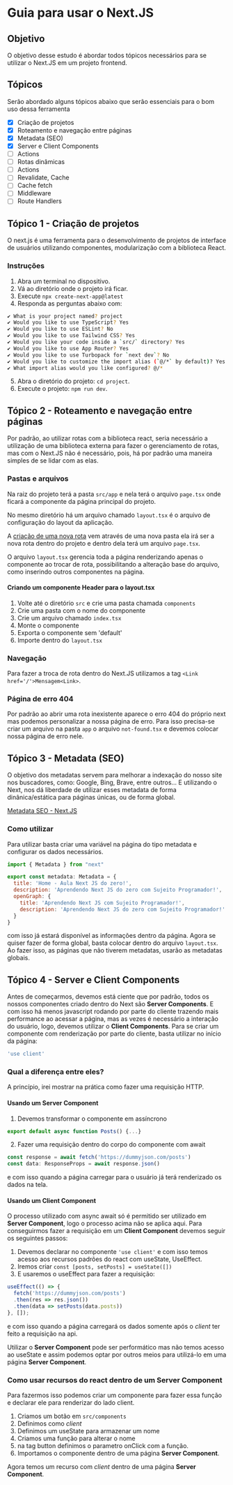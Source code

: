 # Guia para usar o Next.JS

## Objetivo
O objetivo desse estudo é abordar todos tópicos necessários para se utilizar o Next.JS em um projeto frontend.

## Tópicos
Serão abordado alguns tópicos abaixo que serão essenciais para o bom uso dessa ferramenta
 - [x] Criação de projetos
 - [x] Roteamento e navegação entre páginas
 - [x] Metadata (SEO)
 - [x] Server e Client Components
 - [ ] Actions
 - [ ] Rotas dinâmicas
 - [ ] Actions
 - [ ] Revalidate, Cache
 - [ ] Cache fetch
 - [ ] Middleware
 - [ ] Route Handlers

 ## Tópico 1 - Criação de projetos

 O next.js é uma ferramenta para o desenvolvimento de projetos de interface de usuários utilizando componentes, modularização com a biblioteca React.

 ### Instruções

 1. Abra um terminal no dispositivo.
 2. Vá ao diretório onde o projeto irá ficar.
 3. Execute `npx create-next-app@latest`
 4. Responda as perguntas abaixo com:
 ```bash
✔ What is your project named? project
✔ Would you like to use TypeScript? Yes
✔ Would you like to use ESLint? No
✔ Would you like to use Tailwind CSS? Yes
✔ Would you like your code inside a `src/` directory? Yes
✔ Would you like to use App Router? Yes
✔ Would you like to use Turbopack for `next dev`? No
✔ Would you like to customize the import alias (`@/*` by default)? Yes
✔ What import alias would you like configured? @/*
 ```
 5. Abra o diretório do projeto: `cd project`.
 6. Execute o projeto: `npm run dev`. 

 ## Tópico 2 - Roteamento e navegação entre páginas
 Por padrão, ao utilizar rotas com a biblioteca react, seria necessário a utilização de uma biblioteca externa para fazer o gerenciamento de rotas, mas com o Next.JS não é necessário, pois, há por padrão uma maneira simples de se lidar com as elas.

 ### Pastas e arquivos

 Na raiz do projeto terá a pasta `src/app` e nela terá o arquivo `page.tsx` onde ficará a componente da página principal do projeto.

 No mesmo diretório há um arquivo chamado `layout.tsx` é o arquivo de configuração do layout da aplicação.

 A [criação de uma nova rota](https://nextjs.org/docs/app/getting-started/layouts-and-pages) vem através de uma nova pasta ela irá ser a nova rota dentro do projeto e dentro dela terá um arquivo `page.tsx`.

 O arquivo `layout.tsx` gerencia toda a página renderizando apenas o componente ao trocar de rota, possibilitando a alteração base do arquivo, como inserindo outros componentes na página.

 #### Criando um componente Header para o layout.tsx
 1. Volte até o diretório `src` e crie uma pasta chamada `components`
 2. Crie uma pasta com o nome do componente
 3. Crie um arquivo chamado `index.tsx`
 4. Monte o componente
 5. Exporta o componente sem 'default'
 6. Importe dentro do `layout.tsx`

 ### Navegação

 Para fazer a troca de rota dentro do Next.JS utilizamos a tag `<Link href='/'>Mensagem<Link>`.

 ### Página de erro 404

 Por padrão ao abrir uma rota inexistente aparece o erro 404 do próprio next mas podemos personalizar a nossa página de erro.
 Para isso precisa-se criar um arquivo na pasta `app` o arquivo `not-found.tsx` e devemos colocar nossa página de erro nele.
 ## Tópico 3 - Metadata (SEO)
O objetivo dos metadatas servem para melhorar a indexação do nosso site nos buscadores, como: Google, Bing, Brave, entre outros...
E utilizando o Next, nos dá liberdade de utilizar esses metadata de forma dinânica/estática para páginas únicas, ou de forma global.

[Metadata SEO - Next.JS](https://nextjs.org/docs/app/guides/production-checklist#metadata-and-seo)

### Como utilizar
Para utilizar basta criar uma variável na página do tipo metadata e configurar os dados necessários.

```js
import { Metadata } from "next"

export const metadata: Metadata = {
  title: 'Home - Aula Next JS do zero!',
  description: 'Aprendendo Next JS do zero com Sujeito Programador!',
  openGraph: {
    title: 'Aprendendo Next JS com Sujeito Programador!',
    description: 'Aprendendo Next JS do zero com Sujeito Programador!'
  }
}
```
com isso já estará disponível as informações dentro da página.
Agora se quiser fazer de forma global, basta colocar dentro do arquivo `layout.tsx`. Ao fazer isso, as páginas que não tiverem metadatas, usarão as metadatas globais.

## Tópico 4 - Server e Client Components
Antes de começarmos, devemos está ciente que por padrão, todos os nossos componentes criado dentro do Next são __Server Components__. E com isso há menos javascript rodando por parte do cliente trazendo mais performance ao acessar a página, mas as vezes é necessário a interação do usuário, logo, devemos utilizar o __Client Components__. Para se criar um componente com renderização por parte do cliente, basta utilizar no início da página: 
```js
'use client'
```
### Qual a diferença entre eles?
A princípio, irei mostrar na prática como fazer uma requisição HTTP.

#### Usando um Server Component
1. Devemos transformar o componente em assíncrono
```js
export default async function Posts() {...}
```
2. Fazer uma requisição dentro do corpo do componente com await
```js
const response = await fetch('https://dummyjson.com/posts')
const data: ResponseProps = await response.json()
```
 e com isso quando a página carregar para o usuário já terá renderizado os dados na tela.

#### Usando um Client Component
O processo utilizado com async await só é permitido ser utilizado em __Server Component__, logo o processo acima não se aplica aqui. Para conseguirmos fazer a requisição em um __Client Component__ devemos seguir os seguintes passos:

1. Devemos declarar no componente `'use client'` e com isso temos acesso aos recursos padrões do react com useState, UseEffect.
2. Iremos criar `const [posts, setPosts] = useState([])`
3. E usaremos o useEffect para fazer a requisição:
```js
useEffect(() => {
  fetch('https://dummyjson.com/posts')
  .then(res => res.json())
  .then(data => setPosts(data.posts))
}, []);
```
e com isso quando a página carregará os dados somente após o _client_ ter feito a requisição na api.

Utilizar o __Server Component__ pode ser performático mas não temos acesso ao useState e assim podemos optar por outros meios para utilizá-lo em uma página __Server Component__.
### Como usar recursos do react dentro de um Server Component
Para fazermos isso podemos criar um componente para fazer essa função e declarar ele para renderizar do lado client.

1. Criamos um botão em `src/components`
2. Definimos como _client_
3. Definimos um useState para armazenar um nome
4. Criamos uma função para alterar o nome
5. na tag button definimos o parametro onClick com a função.
6. Importamos o componente dentro de uma página __Server Component__.

Agora temos um recurso com _client_ dentro de uma página __Server Component__.